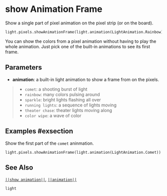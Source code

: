 # show Animation Frame

Show a single part of pixel animation on the pixel strip (or on the board).

```sig
light.pixels.showAnimationFrame(light.animation(LightAnimation.Rainbow))
```
You can show the colors from a pixel animation without having to play the whole animation. Just pick
one of the built-in animations to see its first frame.

## Parameters

* **animation**: a built-in light animation to show a frame from on the pixels.
> * ``comet``: a shooting burst of light
> * ``rainbow``: many colors pulsing around
> * ``sparkle``: bright lights flashing all over
> * ``running lights``: a sequence of lights moving
> * ``theater chase``: theater lights moving along
> * ``color wipe``: a wave of color

## Examples #exsection

Show the first part of the ``comet`` aninmation.

```blocks
light.pixels.showAnimationFrame(light.animation(LightAnimation.Comet))
```
## See Also

[``||show animation||``](/reference/light/neopixelstrip/show-animation),
[``||animation||``](/reference/light/animation)

```package
light
```
